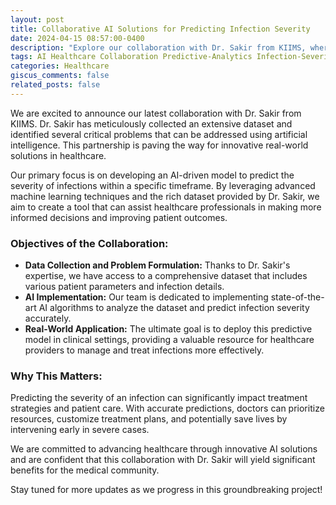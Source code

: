 ```yaml
---
layout: post
title: Collaborative AI Solutions for Predicting Infection Severity
date: 2024-04-15 08:57:00-0400
description: "Explore our collaboration with Dr. Sakir from KIIMS, where we're using AI to predict infection severity and improve patient outcomes."
tags: AI Healthcare Collaboration Predictive-Analytics Infection-Severity
categories: Healthcare
giscus_comments: false
related_posts: false
---
```


We are excited to announce our latest collaboration with Dr. Sakir from KIIMS. Dr. Sakir has meticulously collected an extensive dataset and identified several critical problems that can be addressed using artificial intelligence. This partnership is paving the way for innovative real-world solutions in healthcare.

Our primary focus is on developing an AI-driven model to predict the severity of infections within a specific timeframe. By leveraging advanced machine learning techniques and the rich dataset provided by Dr. Sakir, we aim to create a tool that can assist healthcare professionals in making more informed decisions and improving patient outcomes.

### Objectives of the Collaboration:

- **Data Collection and Problem Formulation:** Thanks to Dr. Sakir's expertise, we have access to a comprehensive dataset that includes various patient parameters and infection details.
- **AI Implementation:** Our team is dedicated to implementing state-of-the-art AI algorithms to analyze the dataset and predict infection severity accurately.
- **Real-World Application:** The ultimate goal is to deploy this predictive model in clinical settings, providing a valuable resource for healthcare providers to manage and treat infections more effectively.

### Why This Matters:

Predicting the severity of an infection can significantly impact treatment strategies and patient care. With accurate predictions, doctors can prioritize resources, customize treatment plans, and potentially save lives by intervening early in severe cases.

We are committed to advancing healthcare through innovative AI solutions and are confident that this collaboration with Dr. Sakir will yield significant benefits for the medical community.

Stay tuned for more updates as we progress in this groundbreaking project!
